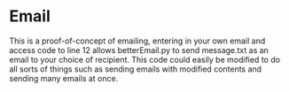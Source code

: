 # Email

This is a proof-of-concept of emailing, entering in your own email and access code to line 12 allows betterEmail.py to send message.txt as an email to your choice of recipient.
This code could easily be modified to do all sorts of things such as sending emails with modified contents and sending many emails at once.
